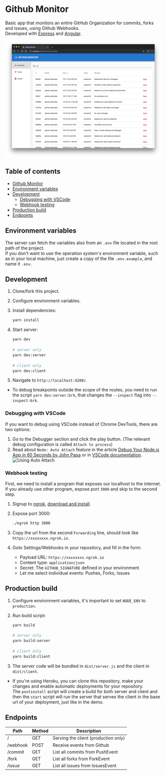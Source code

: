 # Github Monitor

Basic app that monitors an entire GitHub Organization for commits, forks and issues, using Github Webhooks.<br>
Developed with [Express](https://expressjs.com/) and [Angular](https://angular.io).

![Screenshot](assets/screenshot.png)

## Table of contents

- [Github Monitor](#github-monitor)
- [Environment variables](#environment-variables)
- [Development](#development)
  - [Debugging with VSCode](#debugging-with-vscode)
  - [Webhook testing](#webhook-testing)
- [Production build](#production-build)
- [Endpoints](#endpoints)

## Environment variables

The server can fetch the variables also from an `.env` file located in the root path of the project.<br>
If you don't want to use the operation system's environment variable, such as in your local machine, just create a copy of the file `.env.example`, and name it `.env`.

## Development

1. Clone/fork this project.
2. Configure environment variables.
3. Install dependencies:

   ```bash
   yarn install
   ```

4. Start server:

   ```bash
   yarn dev

   # server only
   yarn dev:server

   # client only
   yarn dev:client
   ```

5. Navigate to `http://localhost:4200/`.

- To debug breakpoints outside the scope of the routes, you need to run the script `yarn dev:server:brk`, that changes the `--inspect` flag into `--inspect-brk`.

### Debugging with VSCode

If you want to debug using VSCode instead of Chrome DevTools, there are two options:

1. Go to the Debugger section and click the play button. (The relevant debug configuration is called `Attach to process`)
1. Read about `Node: Auto Attach` feature in the article [Debug Your Node.js App in 60 Seconds by John Papa](https://link.medium.com/5K0J0S3FAS) or in [VSCode documentation](https://code.visualstudio.com/docs/nodejs/nodejs-debugging).
   ![Using Auto Attach](https://code.visualstudio.com/assets/docs/nodejs/nodejs-debugging/auto-attach.gif)

### Webhook testing

First, we need to install a program that exposes our localhost to the internet. If you already use other program, expose port `3000` and skip to the second step.

1. Signup to [ngrok](https://ngrok.com), [download and install](https://ngrok.com/download).
1. Expose port 3000:

   ```bash
   ./ngrok http 3000
   ```

1. Copy the url from the second `Forwarding` line, should look like `https://xxxxxxxx.ngrok.io`.
1. Goto Settings/Webhooks in your repository, and fill in the form:

   - Payload URL: `https://xxxxxxxx.ngrok.io`
   - Content type: `application/json`
   - Secret: The `GITHUB_SIGNATURE` defined in your environment
   - Let me select individual events: Pushes, Forks, Issues

## Production build

1. Configure environment variables, it's important to set `NODE_ENV` to `production`.
1. Run build script:

   ```bash
   yarn build

   # server only
   yarn build:server

   # client only
   yarn build:client
   ```

1. The server code will be bundled in `dist/server.js` and the client in `dist/client`.

- If you're using Heroku, you can clone this repository, make your changes and enable automatic deployments for your repository.<br>
  The `postinstall` script will create a build for both server and client and then the `start` script will run the server that serves the client in the base url of your deployment, just like in the demo.

## Endpoints

| Path     | Method | Description                          |
| -------- | ------ | ------------------------------------ |
| /        | GET    | Serving the client (production only) |
| /webhook | POST   | Receive events from Github           |
| /commit  | GET    | List all commits from PushEvent      |
| /fork    | GET    | List all forks from ForkEvent        |
| /issue   | GET    | List all issues from IssuesEvent     |
